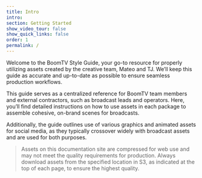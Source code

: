 ```yaml
---
title: Intro
intro:
section: Getting Started
show_video_tour: false
show_quick_links: false
order: 1
permalink: /
---
```


Welcome to the BoomTV Style Guide, your go-to resource for properly utilizing assets created by the creative team, Mateo and TJ. We’ll keep this guide as accurate and up-to-date as possible to ensure seamless production workflows.

This guide serves as a centralized reference for BoomTV team members and external contractors, such as broadcast leads and operators. Here, you’ll find detailed instructions on how to use assets in each package to assemble cohesive, on-brand scenes for broadcasts.

Additionally, the guide outlines use of various graphics and animated assets for social media, as they typically crossover widely with broadcast assets and are used for both purposes.

<blockquote>Assets on this documentation site are compressed for web use and may not meet the quality requirements for production. Always download assets from the specified location in S3, as indicated at the top of each page, to ensure the highest quality.</blockquote>
